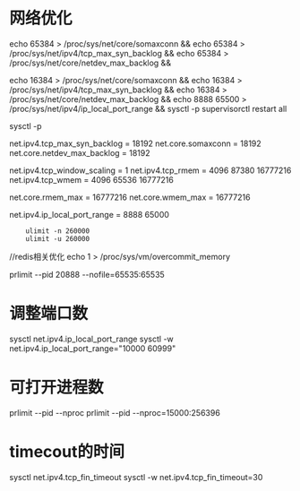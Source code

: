 # 网络优化


echo 65384 > /proc/sys/net/core/somaxconn &&
echo 65384 > /proc/sys/net/ipv4/tcp_max_syn_backlog &&
echo 65384 > /proc/sys/net/core/netdev_max_backlog &&


echo 16384 > /proc/sys/net/core/somaxconn &&
echo 16384 > /proc/sys/net/ipv4/tcp_max_syn_backlog &&
echo 16384 > /proc/sys/net/core/netdev_max_backlog &&
echo 8888 65500 > /proc/sys/net/ipv4/ip_local_port_range &&
sysctl -p 
supervisorctl restart all



sysctl -p



net.ipv4.tcp_max_syn_backlog = 18192
net.core.somaxconn = 18192
net.core.netdev_max_backlog = 18192

net.ipv4.tcp_window_scaling = 1
net.ipv4.tcp_rmem = 4096 87380 16777216
net.ipv4.tcp_wmem = 4096 65536 16777216

net.core.rmem_max = 16777216
net.core.wmem_max = 16777216

net.ipv4.ip_local_port_range = 8888 65000


        ulimit -n 260000
        ulimit -u 260000



//redis相关优化
echo 1 > /proc/sys/vm/overcommit_memory


<!-- 动态修改进程最大打开文件数 -->
prlimit --pid 20888 --nofile=65535:65535


# 调整端口数
sysctl net.ipv4.ip_local_port_range
sysctl -w net.ipv4.ip_local_port_range="10000 60999"

# 可打开进程数
prlimit --pid <PID> --nproc
prlimit --pid <PID> --nproc=15000:256396

# timecout的时间
sysctl net.ipv4.tcp_fin_timeout
sysctl -w net.ipv4.tcp_fin_timeout=30